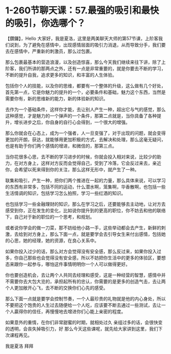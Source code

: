 # 1-260节聊天课：57.最强的吸引和最快的吸引，你选哪个？

【鑽鑼】，Hello 大家好，我是夏洛，这里是两美聊天大师的第57节课，上阶客我们说到，为了避免在感情中，出现感情层面的吸引力消退，从而导致分手，我们要去在感情中，严重新的刺激员，那么过包裹。

那么包裹最基本的营造浪漫，以及创造惊喜，那么今天我们继续来往下讲，除了上阶客，我们所讲的那两点之外，还有一点是非常重要的，就是你要去不断的学习，不断的提升自我，追求更多的知识，和丰富的人生体验。

包括你个人的技能，以及你的思维，都要有一个整体的升级，这么做有几个好处，首先第一点，它是你魅力的提升的一个，必要条件和基础，魅力这个东西，当然是需要你有，新的思维新的能力，新的体验新的知识。

去作为一个基础条件，这样你才能，去让别人产生一种，超出它与气的感觉，那么这种感觉，才是魅力的一个弹声的一个条件，那第二点就是，当你具备了各种提升，增长进步之后，你自身的自行心会得到，一个很大的增强。

那么你就会在心态上，成为一个强者，人一旦变强了，对于出现的问题，就会变得更加的开朗，获达，就能够用更加积极的方式，去解决和处理，那么这毫无疑问，也是有助于你们两个感情的增进，和微信的，那第三点。

当你花很多心思，去不断的学习进步的时候，你就会投入相对来说，比较少的助力，在对方身上，这样对方反而会觉得自己，受到了冷落，它会反过来去，亲近你，会希望以死来得到你的关注，那么这样无形中，就产生了一种。

联集和吸引，产生一种，把你们两个推进在一起的力量，那么具体来说，可以学习的东西有非常多，包括不同的运动，什么潜水啊，笼集啊，华香散啊，也包括一些生活情调的知识，包括学习怎么拍照，学习一些红酒的知识。

也包括学习一些金融理财的知识，那么在学习之后，还要能够去主动地，让对方去感受到你，正在发生的变化，比如说你提升到的更高的职位，你不妨去和他的联络下，自己对于新的职位的一个思考，和规划。

或者说你学会的做一刀菜，那不妨给他小路一手，这些举动都会去产生，新鲜的刺激，去给到对方身上，那么下面一点，就是要学会去引导女生来付出感情，包括她的心思，她的经理，她的资源，在良心关系中。

如果你投入过少的话，那么对方会觉得没有安全感，那么反过来，如果你投入过多，你自己那些也会觉得没有安全感，所以不妨把你生活中的更多的体验区，要想态来跟你一起参与，哪怕这件事情明明你一个人可以做得更好。

你也要创造机会，去让两个人共同去经理和感受，这是一种经营的智慧，感情中并不需要你去大包大览的，承担起所有的忠认，你需要的是更多的创造气击，去让两个人更加敞开心飞，去不断的交换你们心先的感受。

那么下面一点就是要学会控制节奏，一个人最珍贵的礼物就是他的内心身处，所以不要把这个饱贵的人生过去随便给一个人吃，应该要不断去通过一些测试，去让一个人贏得你的信任，再慢慢地去增进你们心能上亲密的程度。

如果意外的重情，在你们非常甜蜜的时期，就相处过久 亲组过多的话，会很快变的透明，会丧失掉吸引力，好 那么今天这些课呢，就先给大家讲到这里，我们下次课程再见。

我是夏洛 拜拜